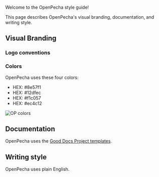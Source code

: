 Welcome to the OpenPecha style guide!

This page describes OpenPecha's visual branding, documentation, and writing style.

## Visual Branding

### Logo conventions

### Colors

OpenPecha uses these four colors:

- HEX: #8e57f1
- HEX: #12dfec
- HEX: #f1c057
- HEX: #ec4c12

![OP colors](https://user-images.githubusercontent.com/51434640/212845902-19aa18ef-2ccd-4513-9701-8f76f3f753fa.png)

## Documentation

OpenPecha uses the [Good Docs Project templates](https://gitlab.com/tgdp/templates).

## Writing style

OpenPecha uses plain English.